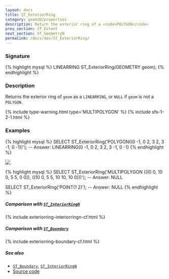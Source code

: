```yaml
---
layout: docs
title: ST_ExteriorRing
category: geom2D/properties
description: Return the exterior ring of a <code>POLYGON</code>
prev_section: ST_Extent
next_section: ST_GeometryN
permalink: /docs/dev/ST_ExteriorRing/
---
```


### Signature

{% highlight mysql %}
LINEARRING ST_ExteriorRing(GEOMETRY geom);
{% endhighlight %}

### Description

Returns the exterior ring of `geom` as a `LINEARRING`, or `NULL` if `geom` is
not a `POLYGON`.

{% include type-warning.html type='MULTIPOLYGON' %}
{% include sfs-1-2-1.html %}

### Examples

{% highlight mysql %}
SELECT ST_ExteriorRing('POLYGON((0 -1, 0 2, 3 2, 3 -1, 0 -1))');
-- Answer: LINEARRING(0 -1, 0 2, 3 2, 3 -1, 0 -1)
{% endhighlight %}

<img class="displayed" src="../ST_ExteriorRing_1.png"/>

{% highlight mysql %}
SELECT ST_ExteriorRing('MULTIPOLYGON (((0 0, 10 0, 5 5, 0 0)),
                                      ((10 0, 5 5, 10 10, 10 0)))');
-- Answer: NULL

SELECT ST_ExteriorRing('POINT(1 2)');
-- Answer: NULL
{% endhighlight %}

##### Comparison with [`ST_InteriorRingN`](../ST_InteriorRingN)

{% include exteriorring-interiorringn-cf.html %}

##### Comparison with [`ST_Boundary`](../ST_Boundary)

{% include exteriorring-boundary-cf.html %}

##### See also

* [`ST_Boundary`](../ST_Boundary), [`ST_InteriorRingN`](../ST_InteriorRingN)
* <a href="https://github.com/irstv/H2GIS/blob/master/h2spatial/src/main/java/org/h2gis/h2spatial/internal/function/spatial/properties/ST_ExteriorRing.java" target="_blank">Source code</a>
